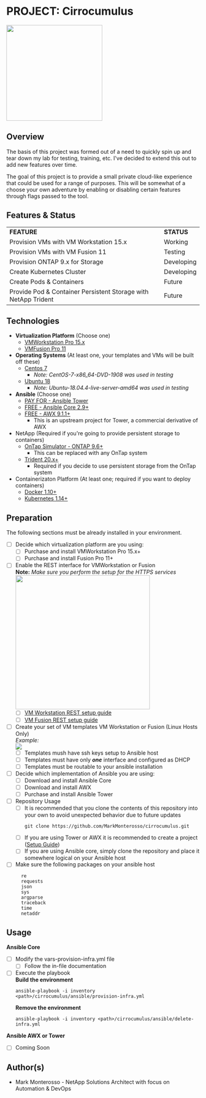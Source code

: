 # PROJECT: Cirrocumulus
<img src="https://github.com/MarkMonterosso/vm-deployment/blob/master/imgs/cirrocumulus.jpeg" width=250>

## Overview
The basis of this project was formed out of a need to quickly spin up and tear down my lab for testing, training, etc. I've
decided to extend this out to add new features over time. 

The goal of this project is to provide a small private cloud-like experience that could be used for a range of purposes. This will
be somewhat of a choose your own adventure by enabling or disabling certain features through flags passed to the tool.

## Features & Status

<table>
    <tr><td><b>FEATURE</td><td><b>STATUS</td></tr>
    <tr><td>Provision VMs with VM Workstation 15.x </td><td>Working</td></tr>
    <tr><td>Provision VMs with VM Fusion 11 </td><td>Testing</td></tr>
    <tr><td>Provision ONTAP 9.x for Storage </td><td>Developing</td></tr>
    <tr><td>Create Kubernetes Cluster </td><td>Developing</td></tr>
    <tr><td>Create Pods & Containers </td><td>Future</td></tr>
    <tr><td>Provide Pod & Container Persistent Storage with NetApp Trident </td><td>Future</td></tr>
</table>

## Technologies

+ __Virtualization Platform__ (Choose one)
  +  <a href="https://www.vmware.com/products/workstation-pro/workstation-pro-evaluation.html">VMWorkstation Pro 15.x</a> 
  +  <a href="https://www.vmware.com/go/downloadfusion">VMFusion Pro 11</a>
+  __Operating Systems__ (At least one, your templates and VMs will be built off these)
   +  <a href="https://wiki.centos.org/Download">Centos 7</a>
      +  _Note: CentOS-7-x86_64-DVD-1908 was used in testing_
   +  <a href="http://releases.ubuntu.com/">Ubuntu 18</a>
      +  _Note: Ubuntu-18.04.4-live-server-amd64 was used in testing_
+ __Ansible__ (Choose one)
  + <a href="https://docs.ansible.com/">PAY FOR - Ansible Tower</a>
  + <a href="https://docs.ansible.com/">FREE - Ansible Core 2.9+</a>
  + <a href="https://github.com/ansible/awx">FREE - AWX 9.1.1+</a> 
    + This is an upstream project for Tower, a commercial derivative of AWX 
+ NetApp (Required if you're going to provide persistent storage to containers)
  + <a href="https://mysupport.netapp.com/site/tools/tool-eula/5e31797415040d3cce0033d3">OnTap Simulator - ONTAP 9.6+</a>
    + This can be replaced with any OnTap system
  + <a href="https://netapp-trident.readthedocs.io/en/stable-v20.01/">Trident 20.x+</a>
    + Required if you decide to use persistent storage from the OnTap system
+ Containerizaton Platform (At least one; required if you want to deploy containers)
  + <a href="https://www.docker.com/">Docker 1.10+</a> 
  + <a href="https://kubernetes.io/">Kubernetes 1.14+</a>
  
## Preparation
The following sections must be already installed in your environment.
- [ ] Decide which virtualization platform are you using:
  - [ ] Purchase and install VMWorkstation Pro 15.x+
  - [ ] Purchase and install Fusion Pro 11+
- [ ] Enable the REST interface for VMWorkstation or Fusion
    <br>__Note:__ _Make sure you perform the setup for the HTTPS services_<br>
    <img src="https://github.com/MarkMonterosso/vm-deployment/blob/master/imgs/vmworkstation/vmworkstation_rest.PNG" width=350>
  - [ ] <a href="https://docs.vmware.com/en/VMware-Workstation-Pro/15.0/com.vmware.ws.using.doc/GUID-C3361DF5-A4C1-432E-850C-8F60D83E5E2B.html">VM Workstation REST setup guide</a>
  - [ ] <a href="https://docs.vmware.com/en/VMware-Fusion/11/com.vmware.fusion.using.doc/GUID-63847178-3425-4D92-A043-EFBC1251C606.html">VM Fusion REST setup guide</a>
- [ ] Create your set of VM templates VM Workstation or Fusion (Linux Hosts Only)
        <br>_Example:<br> <img src="https://github.com/MarkMonterosso/vm-deployment/blob/master/imgs/vmworkstation/vmworkstation_templates.PNG"/>_
  - [ ] Templates mush have ssh keys setup to Ansible host
  - [ ] Templates must have only _**one**_ interface and configured as DHCP
  - [ ] Templates must be routable to your ansible installation

- [ ] Decide which implementation of Ansible you are using:
  - [ ] Download and install Ansible Core
  - [ ] Download and install AWX
  - [ ] Purchase and install Ansible Tower
- [ ] Repository Usage
  - [ ] It is recommended that you clone the contents of this repository into your own to avoid unexpected behavior due to future updates
    ```
    git clone https://github.com/MarkMonterosso/cirrocumulus.git    
    ```  
  - [ ] If you are using Tower or AWX it is recommended to create a project (<a href="https://github.com/MarkMonterosso/vm-deployment/blob/master/TOWER_AWX.md">Setup Guide</a>)
  - [ ] If you are using Ansible core, simply clone the repository and place it somewhere logical on your Ansible host
- [ ] Make sure the following packages on your ansible host
  ```
    re
    requests 
    json 
    sys 
    argparse
    traceback
    time
    netaddr
  ```
  
## Usage
__Ansible Core__
- [ ] Modify the vars-provision-infra.yml file
  - [ ] Follow the in-file documentation
- [ ] Execute the playbook<br>
    __Build the environment__
    ```
    ansible-playbook -i inventory <path>/cirrocumulus/ansible/provision-infra.yml    
    ```
    __Remove the environment__
    ```
    ansible-playbook -i inventory <path>/cirrocumulus/ansible/delete-infra.yml    
    ```
__Ansible AWX or Tower__<br>
- [ ] Coming Soon

## Author(s)
+ Mark Monterosso - NetApp Solutions Architect with focus on Automation & DevOps